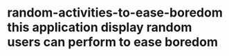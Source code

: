 # random-activities-to-ease-boredom  this application display random users can perform to ease boredom

